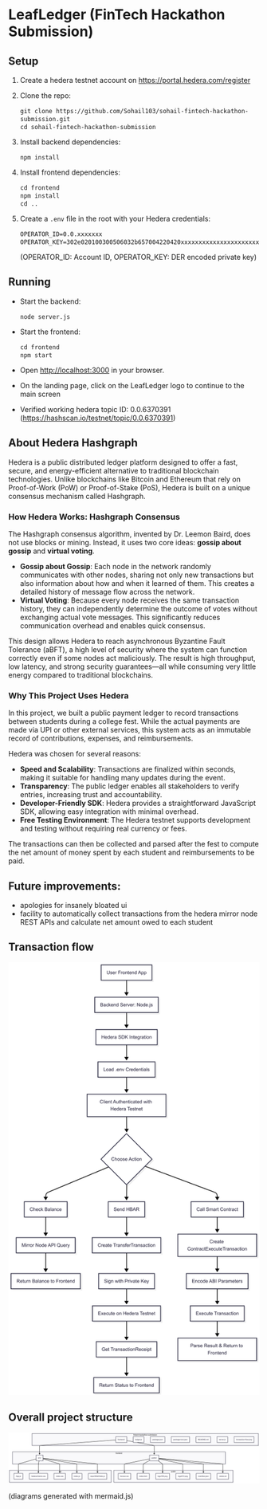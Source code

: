 # LeafLedger (FinTech Hackathon Submission)

## Setup

1. Create a hedera testnet account on https://portal.hedera.com/register

2. Clone the repo:
   ```
   git clone https://github.com/Sohail103/sohail-fintech-hackathon-submission.git
   cd sohail-fintech-hackathon-submission
   ```

3. Install backend dependencies:
   ```
   npm install
   ```

4. Install frontend dependencies:
   ```
   cd frontend
   npm install
   cd ..
   ```

5. Create a `.env` file in the root with your Hedera credentials:
   ```
   OPERATOR_ID=0.0.xxxxxxx
   OPERATOR_KEY=302e020100300506032b657004220420xxxxxxxxxxxxxxxxxxxxxxxxxxxxxxxxxxxxxxxxxxxxxxxxxxxxxxxxxxxxxxxx
   ```
   
   (OPERATOR_ID: Account ID, OPERATOR_KEY: DER encoded private key) 

## Running

- Start the backend:
  ```
  node server.js
  ```

- Start the frontend:
  ```
  cd frontend
  npm start
  ```

- Open [http://localhost:3000](http://localhost:3000) in your browser.
- On the landing page, click on the LeafLedger logo to continue to the main screen
- Verified working hedera topic ID: 0.0.6370391 (https://hashscan.io/testnet/topic/0.0.6370391)


## About Hedera Hashgraph

Hedera is a public distributed ledger platform designed to offer a fast, secure, and energy-efficient alternative to traditional blockchain technologies. Unlike blockchains like Bitcoin and Ethereum that rely on Proof-of-Work (PoW) or Proof-of-Stake (PoS), Hedera is built on a unique consensus mechanism called Hashgraph.

### How Hedera Works: Hashgraph Consensus

The Hashgraph consensus algorithm, invented by Dr. Leemon Baird, does not use blocks or mining. Instead, it uses two core ideas: **gossip about gossip** and **virtual voting**.

- **Gossip about Gossip**: Each node in the network randomly communicates with other nodes, sharing not only new transactions but also information about how and when it learned of them. This creates a detailed history of message flow across the network.
- **Virtual Voting**: Because every node receives the same transaction history, they can independently determine the outcome of votes without exchanging actual vote messages. This significantly reduces communication overhead and enables quick consensus.

This design allows Hedera to reach asynchronous Byzantine Fault Tolerance (aBFT), a high level of security where the system can function correctly even if some nodes act maliciously. The result is high throughput, low latency, and strong security guarantees—all while consuming very little energy compared to traditional blockchains.

### Why This Project Uses Hedera

In this project, we built a public payment ledger to record transactions between students during a college fest. While the actual payments are made via UPI or other external services, this system acts as an immutable record of contributions, expenses, and reimbursements.

Hedera was chosen for several reasons:

- **Speed and Scalability**: Transactions are finalized within seconds, making it suitable for handling many updates during the event.
- **Transparency**: The public ledger enables all stakeholders to verify entries, increasing trust and accountability.
- **Developer-Friendly SDK**: Hedera provides a straightforward JavaScript SDK, allowing easy integration with minimal overhead.
- **Free Testing Environment**: The Hedera testnet supports development and testing without requiring real currency or fees.

The transactions can then be collected and parsed after the fest to compute the net amount of money spent by each student and reimbursements to be paid.

## Future improvements:

- apologies for insanely bloated ui
- facility to automatically collect transactions from the hedera mirror node REST APIs and calculate net amount owed to each student

## Transaction flow

![transaction-flow](transaction-flow.png)

## Overall project structure

![project-structure](mermaid-chart-project-structure.png)

(diagrams generated with mermaid.js)